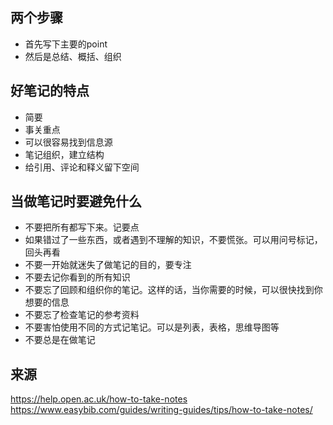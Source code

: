 ## 两个步骤
- 首先写下主要的point
- 然后是总结、概括、组织

## 好笔记的特点
- 简要
- 事关重点
- 可以很容易找到信息源
- 笔记组织，建立结构
- 给引用、评论和释义留下空间

## 当做笔记时要避免什么
- 不要把所有都写下来。记要点
- 如果错过了一些东西，或者遇到不理解的知识，不要慌张。可以用问号标记，回头再看
- 不要一开始就迷失了做笔记的目的，要专注
- 不要去记你看到的所有知识
- 不要忘了回顾和组织你的笔记。这样的话，当你需要的时候，可以很快找到你想要的信息
- 不要忘了检查笔记的参考资料
- 不要害怕使用不同的方式记笔记。可以是列表，表格，思维导图等
- 不要总是在做笔记

## 来源
https://help.open.ac.uk/how-to-take-notes
https://www.easybib.com/guides/writing-guides/tips/how-to-take-notes/